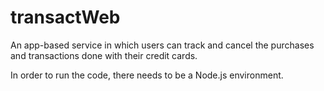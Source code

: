 # transactWeb
An app-based service in which users can track and cancel the purchases and transactions done with their credit cards.

In order to run the code, there needs to be a Node.js environment.
